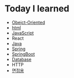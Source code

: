 # Today I learned 

- [Obejct-Oriented](./Obejct-Oriented)
- [html](./HTML/)
- [JavaScript](./JavaScript)
- React
- [Java](./Java/)
- [Spring](./Spring)
- [SpringBoot](./SpringBoot)
- [Database](./Database)
- HTTP    
- [면접용](./면접자료) 
